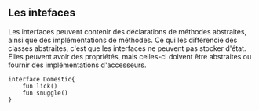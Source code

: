 ## Les intefaces

Les interfaces peuvent contenir des déclarations de méthodes abstraites, ainsi que des implémentations de méthodes. Ce qui les différencie des classes abstraites, c'est que les interfaces ne peuvent pas stocker d'état. Elles peuvent avoir des propriétés, mais celles-ci doivent être abstraites ou fournir des implémentations d'accesseurs.

```
interface Domestic{
    fun lick()
    fun snuggle()
}
```